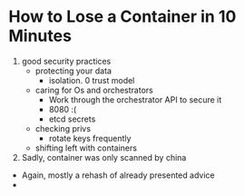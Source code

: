 # How to Lose a Container in 10 Minutes

1. good security practices
    * protecting your data
      * isolation. 0 trust model
    * caring for Os and orchestrators
      * Work through the orchestrator API to secure it
      * 8080 :(
      * etcd secrets
    * checking privs
      * rotate keys frequently
    * shifting left with containers
2. Sadly, container was only scanned by china

* Again, mostly a rehash of already presented advice
* 